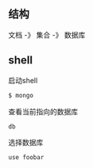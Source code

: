 ## 结构

文档 -》 集合 -》 数据库

## shell

启动shell

```bash
$ mongo
```

查看当前指向的数据库

```js
db
```

选择数据库

```js
use foobar
```